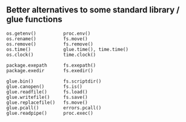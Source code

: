 
## Better alternatives to some standard library / glue functions

	os.getenv()          proc.env()
	os.rename()          fs.move()
	os.remove()          fs.remove()
	os.time()            glue.time(), time.time()
	os.clock()           time.clock()

	package.exepath      fs.exepath()
	package.exedir       fs.exedir()

	glue.bin()           fs.scriptdir()
	glue.canopen()       fs.is()
	glue.readfile()      fs.load()
	glue.writefile()     fs.save()
	glue.replacefile()   fs.move()
	glue.pcall()         errors.pcall()
	glue.readpipe()      proc.exec()
